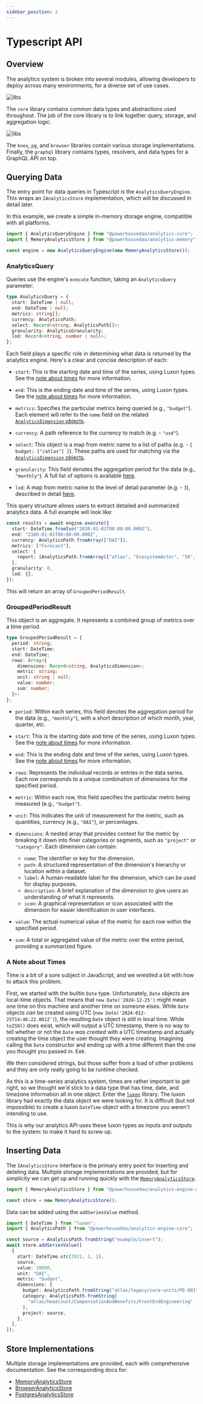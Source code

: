 ```yaml
---
sidebar_position: 2
---
```


# Typescript API

## Overview

The analytics system is broken into several modules, allowing developers to deploy across many environments, for a diverse set of use cases.

![libs](../images/libs.jpg)

The `core` library contains common data types and abstractions used throughout. The job of the core library is to link together query, storage, and aggregation logic.

![libs](../images/libs-core.jpg)

The `knex`, `pg`, and `browser` libraries contain various storage implementations. Finally, the `graphql` library contains types, resolvers, and data types for a GraphQL API on top.

## Querying Data

The entry point for data queries in Typescript is the `AnalyticsQueryEngine`. This wraps an `IAnalyticsStore` implementation, which will be discussed in detail later.

In this example, we create a simple in-memory storage engine, compatible with all platforms.

```typescript
import { AnalyticsQueryEngine } from "@powerhousedao/analytics-core";
import { MemoryAnalyticsStore } from "@powerhousedao/analytics-memory";

const engine = new AnalyticsQueryEngine(new MemoryAnalyticsStore());
```

### AnalyticsQuery

Queries use the engine's `execute` function, taking an `AnalyticsQuery` parameter:

```typescript
type AnalyticsQuery = {
  start: DateTime | null;
  end: DateTime | null;
  metrics: string[];
  currency: AnalyticsPath;
  select: Record<string, AnalyticsPath[]>;
  granularity: AnalyticsGranularity;
  lod: Record<string, number | null>;
};
```

Each field plays a specific role in determining what data is returned by the analytics engine. Here's a clear and concise description of each:

- `start`: This is the starting date and time of the series, using Luxon types. See the [note about times](#a-note-about-times) for more information.

- `end`: This is the ending date and time of the series, using Luxon types. See the [note about times](#a-note-about-times) for more information.

- `metrics`: Specifies the particular metrics being queried (e.g., `"budget"`). Each element will refer to the `name` field on the related [`AnalyticsDimension` objects](../intro.md#series-and-dimensions).

- `currency`: A path reference to the currency to match (e.g. - `"usd"`).

- `select`: This object is a map from metric name to a list of paths (e.g. - `{ budget: ["/atlas"] }`). These paths are used for matching via the [`AnalyticsDimension` objects](../intro.md#series-and-dimensions).

- `granularity`: This field denotes the aggregation period for the data (e.g., `"monthly"`). A full list of options is available [here](../intro#granularity).

- `lod`: A map from metric name to the level of detail parameter (e.g. - `3`), described in detail [here](../intro.md#lods).

This query structure allows users to extract detailed and summarized analytics data. A full example will look like:

```typescript
const results = await engine.execute({
  start: DateTime.fromIso("2020-01-01T00:00:00.000Z"),
  end: "2100-01-01T00:00:00.000Z",
  currency: AnalyticsPath.fromArray(["DAI"]),
  metrics: ["Forecast"],
  select: {
    report: [AnalyticsPath.fromArray(["atlas", "EcosystemActor", "50", "2023", "11"])],
  },
  granularity: 0,
  lod: {},
});
```

This will return an array of `GroupedPeriodResult`.

### GroupedPeriodResult

This object is an aggregate. It represents a combined group of metrics over a time period.

```typescript
type GroupedPeriodResult = {
  period: string;
  start: DateTime;
  end: DateTime;
  rows: Array<{
    dimensions: Record<string, AnalyticsDimension>;
    metric: string;
    unit: string | null;
    value: number;
    sum: number;
  }>;
};
```

- `period`: Within each series, this field denotes the aggregation period for the data (e.g., `"monthly"`), with a short description of which month, year, quarter, etc.

- `start`: This is the starting date and time of the series, using Luxon types. See the [note about times](#a-note-about-times) for more information.

- `end`: This is the ending date and time of the series, using Luxon types. See the [note about times](#a-note-about-times) for more information.

- `rows`: Represents the individual records or entries in the data series. Each row corresponds to a unique combination of dimensions for the specified period.

- `metric`: Within each row, this field specifies the particular metric being measured (e.g., `"budget"`).

- `unit`: This indicates the unit of measurement for the metric, such as quantities, currency (e.g., `"DAI"`), or percentages.

- `dimensions`: A nested array that provides context for the metric by breaking it down into finer categories or segments, such as `"project"` or `"category"`. Each dimension can contain:
    - `name`: The identifier or key for the dimension.
    - `path`: A structured representation of the dimension's hierarchy or location within a dataset.
    - `label`: A human-readable label for the dimension, which can be used for display purposes.
    - `description`: A brief explanation of the dimension to give users an understanding of what it represents.
    - `icon`: A graphical representation or icon associated with the dimension for easier identification in user interfaces.

- `value`: The actual numerical value of the metric for each row within the specified period.

- `sum`: A total or aggregated value of the metric over the entire period, providing a summarized figure.

### A Note about Times

Time is a bit of a sore subject in JavaScript, and we wrestled a bit with how to attack this problem.

First, we started with the builtin `Date` type. Unfortunately, `Date` objects are local-time objects. That means that `new Date('2024-12-25')` might mean one time on this machine and another time on someone elses. While `Date` objects _can_ be created using UTC (`new Date('2024-012-25T14:46:22.001Z')`), the resulting `Date` object is still in local time. While `toISO()` does exist, which will output a UTC timestamp, there is no way to tell whether or not the `Date` _was created_ with a UTC timestamp and actually creating the time object the user thought they were creating. Imagining calling the `Date` constructor and ending up with a time different than the one you thought you passed in. Eek.

We then considered strings, but those suffer from a load of other problems and they are only really going to be runtime checked.

As this is a time-series analytics system, times are rather important to get right, so we thought we'd stick to a data type that has time, date, and timezone information all in one object. Enter the [`luxon`](https://moment.github.io/luxon/#/) library. The luxon library had exactly the data object we were looking for. It is difficult (but not impossible) to create a luxon `DateTime` object with a timezone you weren't intending to use.

This is why our analytics API uses these luxon types as inputs and outputs to the system: to make it hard to screw up.

## Inserting Data

The `IAnalyticsStore` interface is the primary entry point for inserting and deleting data. Multiple storage implementations are provided, but for simplicity we can get up and running quickly with the [`MemoryAnalyticsStore`](#memory).

```typescript
import { MemoryAnalyticsStore } from "@powerhousedao/analytics-engine-memory";

const store = new MemoryAnalyticsStore();
```

Data can be added using the `addSeriesValue` method.

```typescript
import { DateTime } from "luxon";
import { AnalyticsPath } from "@powerhousedao/analytics-engine-core";

const source = AnalyticsPath.fromString("example/insert");
await store.addSeriesValue([
  {
    start: DateTime.utc(2021, 1, 1),
    source,
    value: 10000,
    unit: "DAI",
    metric: "budget",
    dimensions: {
      budget: AnalyticsPath.fromString("atlas/legacy/core-units/PE-001"),
      category: AnalyticsPath.fromString(
        "atlas/headcount/CompensationAndBenefits/FrontEndEngineering"
      ),
      project: source,
    },
  },
]);
```

## Store Implementations

Multiple storage implementations are provided, each with comprehensive documentation. See the corresponding docs for:

- [MemoryAnalyticsStore](#memory)
- [BrowserAnalyticsStore](#browser)
- [PostgresAnalyticsStore](#postgres)
